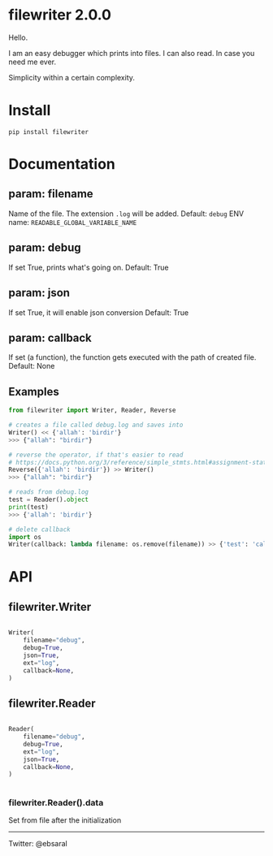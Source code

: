 # filewriter 2.0.0

Hello.

I am an easy debugger which prints into files. I can also read. In case you need me ever.

Simplicity within a certain complexity.

# Install

`pip install filewriter`

# Documentation

## param: filename

Name of the file. The extension `.log` will be added. 
Default: `debug`
ENV name: `READABLE_GLOBAL_VARIABLE_NAME`

## param: debug

If set True, prints what's going on.
Default: True

## param: json

If set True, it will enable json conversion
Default: True

## param: callback

If set (a function), the function gets executed with the path of created file.
Default: None

## Examples

```python
from filewriter import Writer, Reader, Reverse

# creates a file called debug.log and saves into
Writer() << {'allah': 'birdir'}
>>> {"allah": "birdir"}

# reverse the operator, if that's easier to read
# https://docs.python.org/3/reference/simple_stmts.html#assignment-statements
Reverse({'allah': 'birdir'}) >> Writer()
>>> {"allah": "birdir"}

# reads from debug.log
test = Reader().object 
print(test)
>>> {'allah': 'birdir'}

# delete callback
import os
Writer(callback: lambda filename: os.remove(filename)) >> {'test': 'callback'} # deletes the file
```



# API

## filewriter.Writer

```python

Writer(
    filename="debug",
    debug=True,
    json=True,
    ext="log",
    callback=None,
)

```

## filewriter.Reader

```python

Reader(
    filename="debug",
    debug=True,
    ext="log",
    json=True,
    callback=None,
)
  
```

### filewriter.Reader().data

Set from file after the initialization

---- 

Twitter: @ebsaral

